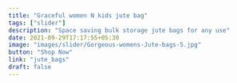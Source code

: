 ```yaml
---
title: "Graceful women N kids jute bag"
tags: ["slider"]
description: "Space saving bulk storage jute bags for any use"
date: 2021-09-29T17:17:55+05:30
image: "images/slider/Gorgeous-womens-Jute-bags-5.jpg"
button: "Shop Now"
link: "jute_bags"
draft: false
---
```

